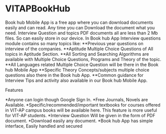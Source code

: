 # VITAPBookHub
Book hub Mobile App is a free app where you can download documents easily and can read. Any time you can Download the document what you need.
Interview Question and topics PDF documents all are less than 2 Mb files. So can easily store in our device.
In Book hub App Interview questions module contains so many topics like:
**Previous year questions on interview of the companies.
**Aptitude Multiple Choice Questions of All topics in Aptitude Section.
**All Sorting and Searching Algorithms are available with Multiple Choice Questions, Programs and Theory of the topic.
**All Languages related Multiple Choice Question will be there in the Book hub Mobile App
**Specific Theory Concepts/subjects multiple choice questions also there in the Book hub App.
**Common guidance for Interview Tips and activity also available in our Book hub Mobile App.

Features

*Anyone can login though Google Sign In.
*Free Journals, Novels are Available.
*Specific/recommended/important textbooks for courses offered in VIT-AP campus books will be available here. This feature is more useful for VIT-AP students.
*Interview Question Will be given in the form of PDF document.
*Download easily any document.
*Book hub App has simple interface, Easily handled and secured
